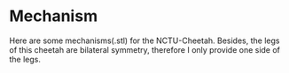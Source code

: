 # Mechanism

Here are some mechanisms(.stl) for the NCTU-Cheetah. 
Besides, the legs of this cheetah are bilateral symmetry, therefore I only provide one side of the legs.
